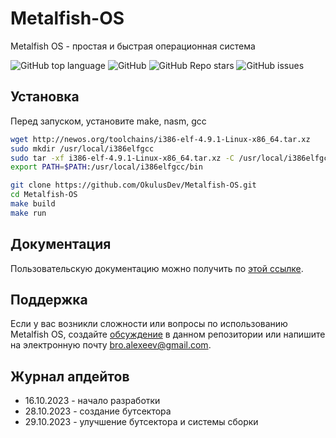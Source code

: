 # Metalfish-OS
Metalfish OS - простая и быстрая операционная система

![GitHub top language](https://img.shields.io/github/languages/top/OkulusDev/Metalfish-OS)
![GitHub](https://img.shields.io/github/license/OkulusDev/Metalfish-OS)
![GitHub Repo stars](https://img.shields.io/github/stars/OkulusDev/Metalfish-OS)
![GitHub issues](https://img.shields.io/github/issues/OkulusDev/Metalfish-OS)

## Установка

Перед запуском, установите make, nasm, gcc

```bash
wget http://newos.org/toolchains/i386-elf-4.9.1-Linux-x86_64.tar.xz
sudo mkdir /usr/local/i386elfgcc
sudo tar -xf i386-elf-4.9.1-Linux-x86_64.tar.xz -C /usr/local/i386elfgcc --strip-components=1
export PATH=$PATH:/usr/local/i386elfgcc/bin

git clone https://github.com/OkulusDev/Metalfish-OS.git
cd Metalfish-OS
make build
make run
```

## Документация
Пользовательскую документацию можно получить по [этой ссылке](./docs/ru/index.md).

[Релизы программы]: https://github.com/OkulusDev/Oxygen/releases

## Поддержка
Если у вас возникли сложности или вопросы по использованию Metalfish OS, создайте 
[обсуждение](https://github.com/OkulusDev/Metalfish-OS/issues/new/choose) в данном репозитории или напишите на электронную почту <bro.alexeev@gmail.com>.

## Журнал апдейтов

 + 16.10.2023 - начало разработки
 + 28.10.2023 - создание бутсектора
 + 29.10.2023 - улучшение бутсектора и системы сборки
